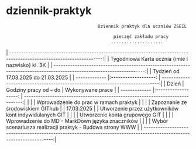 # dziennik-praktyk
                                       Dziennik praktyk dla uczniów ZSEIL 

                                             pieczęć zakładu pracy
                                            ....................
                  
| ---------------------------------------------------------------------------------------------------------------------:|
|                              Tygodniowa Karta ucznia {imie i nazwisko} kl. 3K                                         |
| ---------------------------------------------------------------------------------------------------------------------:|
|                              Tydzień od 17.03.2025 do 21.03.2025                                                      |
| ------------- |:-------------------:  | -----------------------------------------------------------------------------:|
| Dzień         | Godziny pracy od – do |   Wykonywane prace                                                            |
| ------------- |:-------------------:  | -----------------------------------------------------------------------------:|
|               |                       |        Wprowadzenie do prac w ramach praktyk                                  |
|               |                       |        Zapoznanie ze środowiskiem GIThub                                      |
|  17.03.2025   |                       |        Utworzenie przez użytkowników kont indywidulanych GIT                  |
|               |                       |        Utworzenie konta grupowego GIT                                         |
|               |                       |        Wprowadzenie do MD -  MarkDown języka znaczników                       |
|               |                       |        Wybór scenariusza realizacji praktyk - Budowa strony WWW               |
| ---------------------------------------------------------------------------------------------------------------------:|
